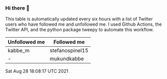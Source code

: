 ### Hi there 👋

This table is automatically updated every six hours with a list of Twitter users who have followed me and unfollowed me. I used Github Actions, the Twitter API, and the python package tweepy to automate this workflow.

| Unfollowed me |  Followed me |
| --- | --- |
|kabbe_m|stefanospinel15|
|-|mukundkabbe|
Sat Aug 28 18:08:17 UTC 2021

